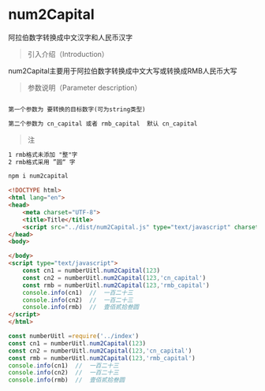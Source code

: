 # num2Capital
阿拉伯数字转换成中文汉字和人民币汉字

> 引入介绍（Introduction）

num2Capital主要用于阿拉伯数字转换成中文大写或转换成RMB人民币大写  

> 参数说明（Parameter description）

```html

第一个参数为 要转换的目标数字(可为string类型) 

第二个参数为 cn_capital 或者 rmb_capital  默认 cn_capital

```
> 注
```html
1 rmb格式未添加 "整"字 
2 rmb格式采用 ”圆“ 字
```

```javascript
npm i num2capital
```

```html
<!DOCTYPE html>
<html lang="en">
<head>
    <meta charset="UTF-8">
    <title>Title</title>
    <script src="../dist/num2Capital.js" type="text/javascript" charset="utf-8"></script>
</head>
<body>

</body>
<script type="text/javascript">
    const cn1 = numberUitl.num2Capital(123)
    const cn2 = numberUitl.num2Capital(123,'cn_capital')
    const rmb = numberUitl.num2Capital(123,'rmb_capital')
    console.info(cn1)  //  一百二十三
    console.info(cn2)  //  一百二十三
    console.info(rmb)  //  壹佰贰拾叁圆
</script>
</html>

```  

```javascript
const numberUitl =require('../index')
const cn1 = numberUitl.num2Capital(123)
const cn2 = numberUitl.num2Capital(123,'cn_capital')
const rmb = numberUitl.num2Capital(123,'rmb_capital')
console.info(cn1)  //  一百二十三
console.info(cn2)  //  一百二十三
console.info(rmb)  //  壹佰贰拾叁圆
```
